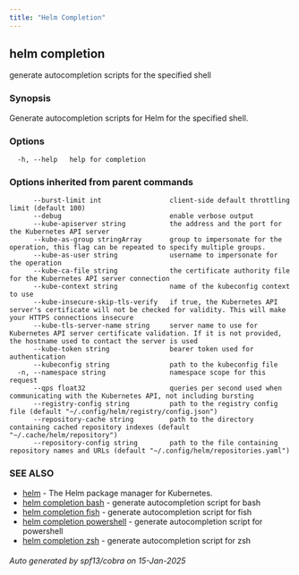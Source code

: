 ```yaml
---
title: "Helm Completion"
---
```


## helm completion

generate autocompletion scripts for the specified shell

### Synopsis


Generate autocompletion scripts for Helm for the specified shell.


### Options

```
  -h, --help   help for completion
```

### Options inherited from parent commands

```
      --burst-limit int                 client-side default throttling limit (default 100)
      --debug                           enable verbose output
      --kube-apiserver string           the address and the port for the Kubernetes API server
      --kube-as-group stringArray       group to impersonate for the operation, this flag can be repeated to specify multiple groups.
      --kube-as-user string             username to impersonate for the operation
      --kube-ca-file string             the certificate authority file for the Kubernetes API server connection
      --kube-context string             name of the kubeconfig context to use
      --kube-insecure-skip-tls-verify   if true, the Kubernetes API server's certificate will not be checked for validity. This will make your HTTPS connections insecure
      --kube-tls-server-name string     server name to use for Kubernetes API server certificate validation. If it is not provided, the hostname used to contact the server is used
      --kube-token string               bearer token used for authentication
      --kubeconfig string               path to the kubeconfig file
  -n, --namespace string                namespace scope for this request
      --qps float32                     queries per second used when communicating with the Kubernetes API, not including bursting
      --registry-config string          path to the registry config file (default "~/.config/helm/registry/config.json")
      --repository-cache string         path to the directory containing cached repository indexes (default "~/.cache/helm/repository")
      --repository-config string        path to the file containing repository names and URLs (default "~/.config/helm/repositories.yaml")
```

### SEE ALSO

* [helm](helm.md)	 - The Helm package manager for Kubernetes.
* [helm completion bash](helm_completion_bash.md)	 - generate autocompletion script for bash
* [helm completion fish](helm_completion_fish.md)	 - generate autocompletion script for fish
* [helm completion powershell](helm_completion_powershell.md)	 - generate autocompletion script for powershell
* [helm completion zsh](helm_completion_zsh.md)	 - generate autocompletion script for zsh

###### Auto generated by spf13/cobra on 15-Jan-2025
